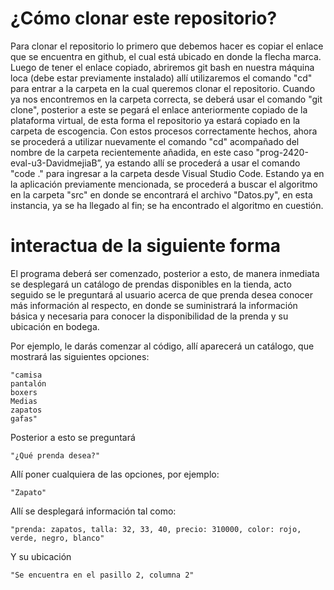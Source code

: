# ¿Cómo clonar este repositorio?
Para clonar el repositorio lo primero que debemos hacer es copiar el enlace que se encuentra en github, el cual está ubicado en donde la flecha marca. Luego de tener el enlace copiado, abriremos git bash en nuestra máquina loca (debe estar previamente instalado) allí utilizaremos el comando "cd" para entrar a la carpeta en la cual queremos clonar el repositorio. Cuando ya nos encontremos en la carpeta correcta, se deberá usar el comando "git clone", posterior a este se pegará el enlace anteriormente copiado de la plataforma virtual, de esta forma el repositorio ya estará copiado en la carpeta de escogencia. Con estos procesos correctamente hechos, ahora se procederá a utilizar nuevamente el comando "cd" acompañado del nombre de la carpeta recientemente añadida, en este caso "prog-2420-eval-u3-DavidmejiaB”, ya estando allí se procederá a usar el comando "code ." para ingresar a la carpeta desde Visual Studio Code. Estando ya en la aplicación previamente mencionada, se procederá a buscar el algoritmo en la carpeta "src" en donde se encontrará el archivo "Datos.py", en esta instancia, ya se ha llegado al fin; se ha encontrado el algoritmo en cuestión.

# interactua de la siguiente forma
El programa deberá ser comenzado, posterior a esto, de manera inmediata se desplegará un catálogo de prendas disponibles en la tienda, acto seguido se le preguntará al usuario acerca de que prenda desea conocer más información al respecto, en donde se suministrará la información básica y necesaria para conocer la disponibilidad de la prenda y su ubicación en bodega.

Por ejemplo, le darás comenzar al código, allí aparecerá un catálogo, que mostrará las siguientes opciones: 

````
"camisa
pantalón
boxers
Medias
zapatos
gafas"
````
Posterior a esto se preguntará 
````
"¿Qué prenda desea?"
````
Allí poner cualquiera de las opciones, por ejemplo: 
````
"Zapato"
````
Allí se desplegará información tal como:
````
"prenda: zapatos, talla: 32, 33, 40, precio: 310000, color: rojo, verde, negro, blanco"
````
Y su ubicación 
````
"Se encuentra en el pasillo 2, columna 2"
````
